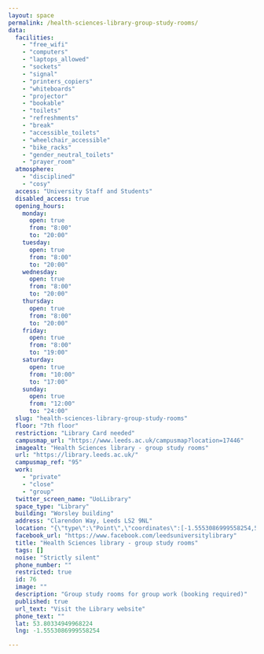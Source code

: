 ```yaml
---
layout: space
permalink: /health-sciences-library-group-study-rooms/
data:
  facilities:
    - "free_wifi"
    - "computers"
    - "laptops_allowed"
    - "sockets"
    - "signal"
    - "printers_copiers"
    - "whiteboards"
    - "projector"
    - "bookable"
    - "toilets"
    - "refreshments"
    - "break"
    - "accessible_toilets"
    - "wheelchair_accessible"
    - "bike_racks"
    - "gender_neutral_toilets"
    - "prayer_room"
  atmosphere:
    - "disciplined"
    - "cosy"
  access: "University Staff and Students"
  disabled_access: true
  opening_hours:
    monday:
      open: true
      from: "8:00"
      to: "20:00"
    tuesday:
      open: true
      from: "8:00"
      to: "20:00"
    wednesday:
      open: true
      from: "8:00"
      to: "20:00"
    thursday:
      open: true
      from: "8:00"
      to: "20:00"
    friday:
      open: true
      from: "8:00"
      to: "19:00"
    saturday:
      open: true
      from: "10:00"
      to: "17:00"
    sunday:
      open: true
      from: "12:00"
      to: "24:00"
  slug: "health-sciences-library-group-study-rooms"
  floor: "7th floor"
  restriction: "Library Card needed"
  campusmap_url: "https://www.leeds.ac.uk/campusmap?location=17446"
  imagealt: "Health Sciences library - group study rooms"
  url: "https://library.leeds.ac.uk/"
  campusmap_ref: "95"
  work:
    - "private"
    - "close"
    - "group"
  twitter_screen_name: "UoLLibrary"
  space_type: "Library"
  building: "Worsley building"
  address: "Clarendon Way, Leeds LS2 9NL"
  location: "{\"type\":\"Point\",\"coordinates\":[-1.5553086999558254,53.80334949968224]}"
  facebook_url: "https://www.facebook.com/leedsuniversitylibrary"
  title: "Health Sciences library - group study rooms"
  tags: []
  noise: "Strictly silent"
  phone_number: ""
  restricted: true
  id: 76
  image: ""
  description: "Group study rooms for group work (booking required)"
  published: true
  url_text: "Visit the Library website"
  phone_text: ""
  lat: 53.80334949968224
  lng: -1.5553086999558254

---
```

